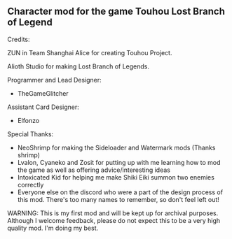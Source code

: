 ## Character mod for the game Touhou Lost Branch of Legend

Credits:

ZUN in Team Shanghai Alice for creating Touhou Project.

Alioth Studio for making Lost Branch of Legends.

Programmer and Lead Designer:
- TheGameGlitcher

Assistant Card Designer:
- Elfonzo

Special Thanks:
- NeoShrimp for making the Sideloader and Watermark mods (Thanks shrimp)
- Lvalon, Cyaneko and Zosit for putting up with me learning how to mod the game as well as offering advice/interesting ideas
- Intoxicated Kid for helping me make Shiki Eiki summon two enemies correctly
- Everyone else on the discord who were a part of the design process of this mod. There's too many names to remember, so don't feel left out!

WARNING: This is my first mod and will be kept up for archival purposes. Although I welcome feedback, please do not expect this to be a very high quality mod. I'm doing my best.
